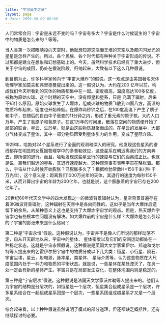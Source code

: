 ```yaml
---
title: "宇宙诞生之谜"
layout: page
# date: 2099-06-02 00:00
---
```


人们常常会问：宇宙是永远不变的吗？宇宙有多大？宇宙是什么时候诞生的？宇宙中的物质是怎么来的？等等。

当人类第一次把眼睛投向天空时，他就想知道这浩瀚无垠的天空以及那闪闪发光的星星是怎样产生的。所以。各个民族、各个时代都有种种关于宇宙形成的传说。不过那都是建立在想象和幻想基础上的。今天，虽然科学技术已经有了重大进步，但关于宇宙的成因，仍处在假说阶段。归纳起来，大致有以下这么几种假说。

到目前为止，许多科学家倾向于“宇宙大爆炸”的假说。这一观点是由美国著名天体物理学家加莫夫和弗里德曼提出来的。这一假说认为，大约在200
亿年以前，构成我们今天所看到的天体的物质都集中在一起。密度极高，温度高达100多亿度，被称为原始火球。这个时期的天空中，没有恒星和星系，只是
充满了辐射。后来不知什么原因，原始火球发生了人爆炸，组成火球的物质飞散到四面八方，高温的物质冷却起来，密度也开始降低。在爆炸两秒钟之后，在100度高温下产生了质子和中子，在随后的自由中子衰变的11分钟之内，形成了重元素的原子核。大约人口万年，产生了氢原子和氢原子。在这1万年的时间里，散落在空间的物质便开始了局部的联合，星云、生於星，就是由这些物质凝聚而成的。在星云的发展中，大部分气体变成了星体，其中一部分物质因受到星体引力的作用，变成了星际介质。

1929年，哈勃对24个星系进行了全面的观测和深入的研究。他发现这些星系的谱线都存在明显的女夏据物理学中的多普勒效应，这些星系在朝远离我们的方向奔去，即所谓的退行。而且，哈勃发现这些星云行的速度与它们的距离成正比。也就是说，离我们越远的星系，其退行速度越大。这种观测事实表明宇宙在略张着。那么，宇宙从什么时候开始膨胀？已膨胀多久了？根据哈勃常数H=150千米/(秒·千万光年)，这个意义是：距离我们1000万光年的天体，其退行的速度为每秒150千米，从而计算出宇宙的年龄为200亿年。也就是说，这个膨胀着的宇宙已存在200亿年了。

20世纪60年代天文学中的四大发现之一的微波背景辐射认为，星空背景普遍存在着3K微波背景辐射，这种辐射在天空中是各向同性的。这似乎是当年大爆炸后遗留下的余热，从某种意义上这也是支持了大爆炸宇宙学的观点。但是，热天爆炸宇宙学也有些根本性问题没有解决。如大爆炸前的宇宙是什么样？大爆炸是怎么引起的？宇宙的膨张未来是什么格局？

第二种是“宇宙永恒”假说。这种假说认为，宇宙并不是像人们所说的那样动荡不定，自从开天辟地以来，宇宙中的星体、
星体密度以及它们的空间运动都处在一种稳定状态，这就是宇宙永恒假说。这种假说是英国大文学家霍伊尔、邦迪和戈尔特等人提出来的乞霍伊尔把宇宙中的物质分成以下几大类：恒星、小行星、陨石、宇宙尘埃，星云，射电源，脉冲星，类星体、
星际介质等，认为这些物质在大尺度范围内处于一种力和物质的平衡状态。就是说，一些星体在某处湮灭了，在另一处一定会有新的星体产生。宇宙只是在局部发生变化，在整体泡围内则是稳定的。

第三种是“宇宙层次”假说。这种假说是法国天文学家沃库勒等人提出来的。他们认为宇宙的结构是分层次的，如恒星是一个层次，恒星集合组成星系是一个层次，许多星系结合在一起组成星系团是一个层次，一些星系团组成超星系才又是一个层次。

综合起来看，以上种种假说虽然说明了模式的部分道理，但还都缺乏概括性，还有继续探讨的必要。


